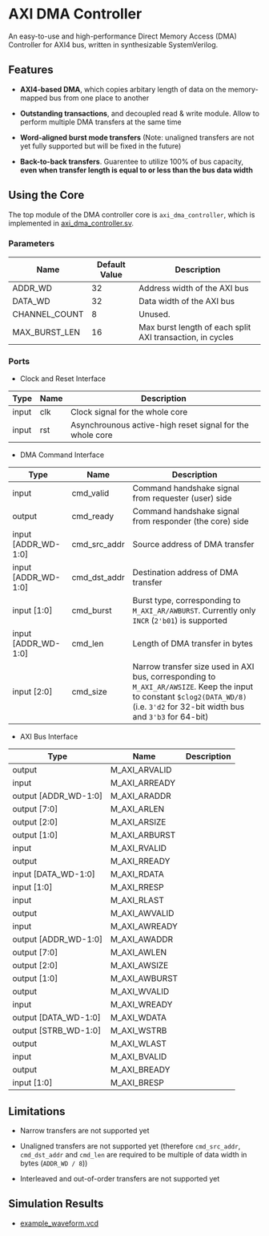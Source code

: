 # AXI DMA Controller

An easy-to-use and high-performance Direct Memory Access (DMA) Controller for AXI4 bus, written in synthesizable SystemVerilog.

## Features

- **AXI4-based DMA**, which copies arbitary length of data on the memory-mapped bus from one place to another

- **Outstanding transactions**, and decoupled read & write module. Allow to perform multiple DMA transfers at the same time

- **Word-aligned burst mode transfers** (Note: unaligned transfers are not yet fully supported but will be fixed in the future)

- **Back-to-back transfers**. Guarentee to utilize 100% of bus capacity, **even when transfer length is equal to or less than the bus data width**

## Using the Core

The top module of the DMA controller core is `axi_dma_controller`, which is implemented in [axi_dma_controller.sv](rtl/axi_dma_controller.sv).

### Parameters

| Name          | Default Value | Description                                               |
|---------------|---------------|-----------------------------------------------------------|
| ADDR_WD       | 32            | Address width of the AXI bus                              |
| DATA_WD       | 32            | Data width of the AXI bus                                 |
| CHANNEL_COUNT | 8             | Unused.                                                   |
| MAX_BURST_LEN | 16            | Max burst length of each split AXI transaction, in cycles |

### Ports

- Clock and Reset Interface

| Type  | Name | Description                                                  |
|-------|------|--------------------------------------------------------------|
| input | clk  | Clock signal for the whole core                              |
| input | rst  | Asynchrounous active-high reset signal for the whole core    |

- DMA Command Interface

| Type                | Name         | Description                                                  |
|---------------------|--------------|--------------------------------------------------------------|
| input               | cmd_valid    | Command handshake signal from requester (user) side |
| output              | cmd_ready    | Command handshake signal from responder (the core) side |
| input [ADDR_WD-1:0] | cmd_src_addr | Source address of DMA transfer |
| input [ADDR_WD-1:0] | cmd_dst_addr | Destination address of DMA transfer |
| input [1:0]         | cmd_burst    | Burst type, corresponding to `M_AXI_AR/AWBURST`. Currently only `INCR` (`2'b01`) is supported |
| input [ADDR_WD-1:0] | cmd_len      | Length of DMA transfer in bytes |
| input [2:0]         | cmd_size     | Narrow transfer size used in AXI bus, corresponding to `M_AXI_AR/AWSIZE`. Keep the input to constant `$clog2(DATA_WD/8)` (i.e. `3'd2` for 32-bit width bus and `3'b3` for 64-bit) |

- AXI Bus Interface

| Type                     | Name          | Description                                                  |
|--------------------------|---------------|--------------------------------------------------------------|
| output                   | M_AXI_ARVALID |                                                              |
| input                    | M_AXI_ARREADY |                                                              |
| output [ADDR_WD-1:0]     | M_AXI_ARADDR  |                                                              |
| output [7:0]             | M_AXI_ARLEN   |                                                              |
| output [2:0]             | M_AXI_ARSIZE  |                                                              |
| output [1:0]             | M_AXI_ARBURST |                                                              |
| input                    | M_AXI_RVALID  |                                                              |
| output                   | M_AXI_RREADY  |                                                              |
| input [DATA_WD-1:0]      | M_AXI_RDATA   |                                                              |
| input [1:0]              | M_AXI_RRESP   |                                                              |
| input                    | M_AXI_RLAST   |                                                              |
| output                   | M_AXI_AWVALID |                                                              |
| input                    | M_AXI_AWREADY |                                                              |
| output [ADDR_WD-1:0]     | M_AXI_AWADDR  |                                                              |
| output [7:0]             | M_AXI_AWLEN   |                                                              |
| output [2:0]             | M_AXI_AWSIZE  |                                                              |
| output [1:0]             | M_AXI_AWBURST |                                                              |
| output                   | M_AXI_WVALID  |                                                              |
| input                    | M_AXI_WREADY  |                                                              |
| output [DATA_WD-1:0]     | M_AXI_WDATA   |                                                              |
| output [STRB_WD-1:0]     | M_AXI_WSTRB   |                                                              |
| output                   | M_AXI_WLAST   |                                                              |
| input                    | M_AXI_BVALID  |                                                              |
| output                   | M_AXI_BREADY  |                                                              |
| input [1:0]              | M_AXI_BRESP   |                                                              |

## Limitations

- Narrow transfers are not supported yet

- Unaligned transfers are not supported yet (therefore `cmd_src_addr`, `cmd_dst_addr` and `cmd_len` are required to be multiple of data width in bytes (`ADDR_WD / 8`))

- Interleaved and out-of-order transfers are not supported yet

## Simulation Results

- [example_waveform.vcd](doc/example_waveform.vcd)

